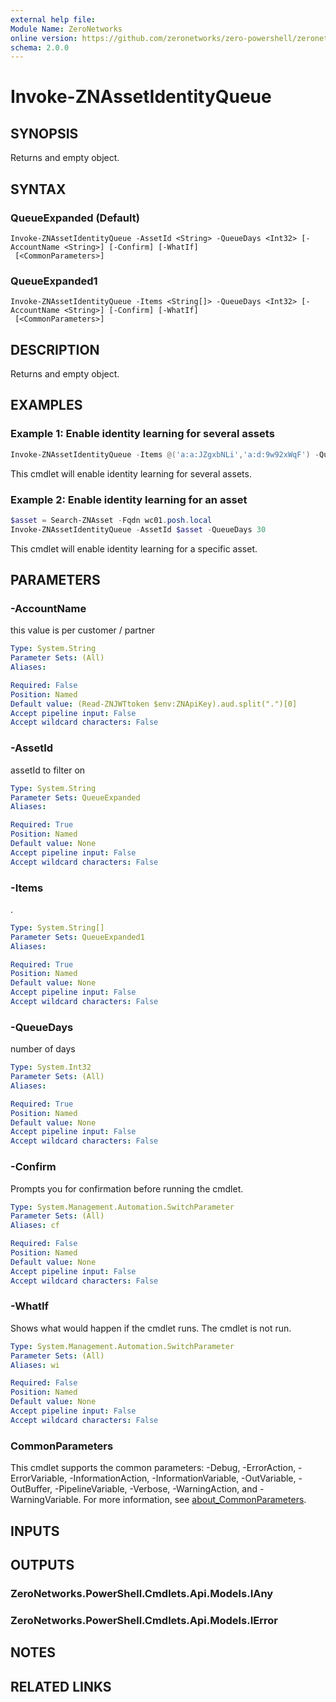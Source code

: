 ```yaml
---
external help file:
Module Name: ZeroNetworks
online version: https://github.com/zeronetworks/zero-powershell/zeronetworks/invoke-znassetidentityqueue
schema: 2.0.0
---
```


# Invoke-ZNAssetIdentityQueue

## SYNOPSIS
Returns and empty object.

## SYNTAX

### QueueExpanded (Default)
```
Invoke-ZNAssetIdentityQueue -AssetId <String> -QueueDays <Int32> [-AccountName <String>] [-Confirm] [-WhatIf]
 [<CommonParameters>]
```

### QueueExpanded1
```
Invoke-ZNAssetIdentityQueue -Items <String[]> -QueueDays <Int32> [-AccountName <String>] [-Confirm] [-WhatIf]
 [<CommonParameters>]
```

## DESCRIPTION
Returns and empty object.

## EXAMPLES

### Example 1: Enable identity learning for several assets
```powershell
Invoke-ZNAssetIdentityQueue -Items @('a:a:JZgxbNLi','a:d:9w92xWqF') -QueueDays 30
```

This cmdlet will enable identity learning for several assets.

### Example 2: Enable identity learning for an asset
```powershell
$asset = Search-ZNAsset -Fqdn wc01.posh.local
Invoke-ZNAssetIdentityQueue -AssetId $asset -QueueDays 30
```

This cmdlet will enable identity learning for a specific asset.

## PARAMETERS

### -AccountName
this value is per customer / partner

```yaml
Type: System.String
Parameter Sets: (All)
Aliases:

Required: False
Position: Named
Default value: (Read-ZNJWTtoken $env:ZNApiKey).aud.split(".")[0]
Accept pipeline input: False
Accept wildcard characters: False
```

### -AssetId
assetId to filter on

```yaml
Type: System.String
Parameter Sets: QueueExpanded
Aliases:

Required: True
Position: Named
Default value: None
Accept pipeline input: False
Accept wildcard characters: False
```

### -Items
.

```yaml
Type: System.String[]
Parameter Sets: QueueExpanded1
Aliases:

Required: True
Position: Named
Default value: None
Accept pipeline input: False
Accept wildcard characters: False
```

### -QueueDays
number of days

```yaml
Type: System.Int32
Parameter Sets: (All)
Aliases:

Required: True
Position: Named
Default value: None
Accept pipeline input: False
Accept wildcard characters: False
```

### -Confirm
Prompts you for confirmation before running the cmdlet.

```yaml
Type: System.Management.Automation.SwitchParameter
Parameter Sets: (All)
Aliases: cf

Required: False
Position: Named
Default value: None
Accept pipeline input: False
Accept wildcard characters: False
```

### -WhatIf
Shows what would happen if the cmdlet runs.
The cmdlet is not run.

```yaml
Type: System.Management.Automation.SwitchParameter
Parameter Sets: (All)
Aliases: wi

Required: False
Position: Named
Default value: None
Accept pipeline input: False
Accept wildcard characters: False
```

### CommonParameters
This cmdlet supports the common parameters: -Debug, -ErrorAction, -ErrorVariable, -InformationAction, -InformationVariable, -OutVariable, -OutBuffer, -PipelineVariable, -Verbose, -WarningAction, and -WarningVariable. For more information, see [about_CommonParameters](http://go.microsoft.com/fwlink/?LinkID=113216).

## INPUTS

## OUTPUTS

### ZeroNetworks.PowerShell.Cmdlets.Api.Models.IAny

### ZeroNetworks.PowerShell.Cmdlets.Api.Models.IError

## NOTES

## RELATED LINKS

